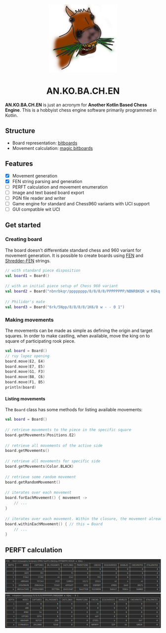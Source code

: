 <p align="center">
  <img src="readme-assets/ankobachen-logo.png" height="220" width="220">
</p>
<h1 align="center">AN.KO.BA.CH.EN</h1>

**AN.KO.BA.CH.EN** is just an acronym for **Another Kotlin Based Chess Engine**. This is a hobbyist chess engine software primarily programmed in Kotlin.

## Structure

* Board representation: [bitboards](https://www.chessprogramming.org/Bitboards)
* Movement calculation: [magic bitboards](https://www.chessprogramming.org/Magic_Bitboards)

## Features

- [x] Movement generation
- [x] FEN string parsing and generation
- [ ] PERFT calculation and movement enumeration
- [ ] Image and text based board export
- [ ] PGN file reader and writer
- [ ] Game engine for standard and Chess960 variants with UCI support
- [ ] GUI compatible wit UCI

## Get started

### Creating board

The board doesn't differentiate standard chess and 960 variant for movement generation. It is possible to create boards using [FEN](https://www.chessprogramming.org/Forsyth-Edwards_Notation) and [Shredder-FEN](https://www.chessprogramming.org/Forsyth-Edwards_Notation#Shredder-FEN) strings. 

```kotlin
// with standard piece disposition
val board1 = Board()

// with an initial piece setup of Chess 960 variant
val board2 = Board("nbnrbkqr/pppppppp/8/8/8/8/PPPPPPPP/NBNRBKQR w KQkq -")

// Philidor's mate
val board3 = Board("6rk/5Npp/8/8/8/8/1K6/8 w - - 0 1")
```

### Making movements

The movements can be made as simple as defining the origin and target squares. In order to make castling, when available, move the king on to square of participating rook piece.

```kotlin
val board = Board()
// ruy lopez opening
board.move(E2, E4)
board.move(E7, E5)
board.move(G1, F3)
board.move(B8, C6)
board.move(F1, B5)
println(board)
```

#### Listing movements

The `Board` class has some methods for listing available movements:

```kotlin
val board = Board()

// retrieve movements to the piece in the specific square
board.getMovements(Positions.E2)

// retrieve all movements of the active side
board.getMovements()

// retrieve all movements for specific side
board.getMovements(Color.BLACK)

// retrieve some random movement
board.getRandomMovement()

// iterates over each movement
board.forEachMovement() { movement ->
    // ...
}

// iterates over each movement. Within the closure, the movement already been made
board.withinEachMovement() { // this = Board
    // ...
}
```

## PERFT  calculation

<img src="readme-assets/perft01.png">
<img src="readme-assets/perft02.png">
